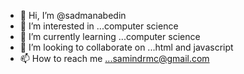 - 👋 Hi, I’m @sadmanabedin
- 👀 I’m interested in ...computer science
- 🌱 I’m currently learning ...computer science
- 💞️ I’m looking to collaborate on ...html and javascript
- 📫 How to reach me ...samindrmc@gmail.com

<!---
sadmanabedin/sadmanabedin is a ✨ special ✨ repository because its `README.md` (this file) appears on your GitHub profile.
You can click the Preview link to take a look at your changes.
--->
